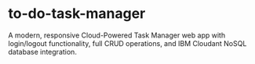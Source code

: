 # to-do-task-manager
A modern, responsive Cloud-Powered Task Manager web app with login/logout functionality, full CRUD operations, and IBM Cloudant NoSQL database integration.
